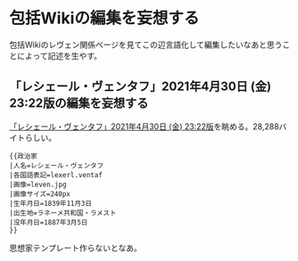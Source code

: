 # 包括Wikiの編集を妄想する
包括Wikiのレヴェン関係ページを見てこの辺言語化して編集したいなあと思うことによって記述を生やす。

## 「レシェール・ヴェンタフ」2021年4月30日 (金) 23:22版の編集を妄想する
[「レシェール・ヴェンタフ」2021年4月30日 (金) 23:22版](http://www.jurliyuuri.info/w/index.php?title=%E3%83%AC%E3%82%B7%E3%82%A7%E3%83%BC%E3%83%AB%E3%83%BB%E3%83%B4%E3%82%A7%E3%83%B3%E3%82%BF%E3%83%95&oldid=2299)を眺める。28,288バイトらしい。

```
{{政治家
|人名=レシェール・ヴェンタフ
|各国語表記=lexerl.ventaf
|画像=leven.jpg
|画像サイズ=240px
|生年月日=1839年11月3日
|出生地=ラネーメ共和国・ラメスト
|没年月日=1887年3月5日
}}
```
思想家テンプレート作らないとなあ。



<!--- 
'''レシェール・ヴェンタフ'''([[リパライン語]]: lexerl.ventaf, 1839 - 1887）は19世紀の社会哲学者・法学者。[[ファイクレオネ]]近代法学三原則を提唱した近代法学の祖であり、後期からは法学基礎論を通じて社会哲学の探求を続けた。省略名称である'''レヴェン'''(リパライン語: leven)で呼ばれることが多く、彼の思想を受け継いだ者たちを'''レヴェン学派'''(リパライン語: levenen terselyr)と呼ぶ。ラネーメ系リパラオネ人である。
__TOC__

==概要==
レヴェン思想は前期と後期の2つ、1865年からの[[ヴェフィス国立研究院大学]]での働きである前期レヴェンと、政治活動によってヴェフィス国立研究院大学を追い出され[[天神大学]]で研究を続けた1878年からの後期レヴェンに分けられる。

前期のレヴェンは、[[ヴェフィス市民革命]]以降の思想における民主主義的法制を追求する方向性の研究を続けた。ファイクレオネ近代法学三原則である推定無罪原則、罪刑法定主義、事後法禁止を提唱し、これはその後の法学の大原則となった。

後期のレヴェンは、法の基礎づけに傾倒し、「教法学批判」「水器論批判」「心圧論批判」とそれぞれ称される論文・書籍群の中で伝統的な文書を批判した。その議論を通して人間の責任能力とその行為の可罰性などの概念や国家主義を批判することになる。

==思想の変遷==

===前期レヴェン前夜===
民主主義的法制を追求する当時最先端の法学を学んだレヴェンは、レシュト紛争期などの近代の戦争期において、「緊急時局」の名の下に恣意的な法運用が成され、反逆勢力と目された人間が弾圧されたこと、そして一般民衆への圧迫も強まったことに注目し、恣意的な法運用を防ぐことが民主主義を体現した法制の必須条件であると見做すに至った。その根底に流れる公権力への不信は年を追うにつれ次第に表に現れるようになる。

===前期レヴェン===
上記の内容を議論した学位論文『毒薬としての恣意性』が評価され、レヴェンは1865年にヴェフィス国立研究院大学の研究者となる。レヴェンは早速1866年に論文『法制からの恣意性の追放に向けた試論』を発表するものの、運用レベルの議論に終始しており有益でないと評価された。そこで翌67年に『不能性による法運用のための小論』において、「法の形態そのものに制限を加えることで恣意的な法運用を排除する」という議論を展開した。これは一定の評価を得たが、実際にどのような「不能性」を立法に課すべきかという課題を残す結果となった。

この問題は1869年の論文『予約の法学』によって部分的に解決した。そのなかでレヴェンは「罪を問うための権限は、立法によって予約しなければならない」「ここで述べる予約とは前もって定められた法典のことである」と罪刑法定主義と事後法禁止の原則(の一部)に言及している。そして1872年に『3つの不能性』において「罪に問われた者に成しうることも予約されてなければならない」「本来、人の罪を認定しそれに罰を課すことは、不断の疑いを乗り越えた先にようやっと可能な大事業である」と述べ、不能性理論(近代法学の用語でいうファイクレオネ近代法学三原則)を提唱した。

ちなみに、この刑罰が大事業であるという概念は『試論』において既に現れているが、『試論』においては運用によって大事業を正当に大事業と扱う立場をとっていたのに対し、『3つの不能性』では罰を大事業と見做さない法をそもそも禁じるという立場をとっている。この転換を本質的なものとして、1872年をもって推定無罪原則の確立と見做すのが法学史の一般的な立場である。

===追放事件まで===
法学・法哲学においては『3つの不能性』は高い評価を得たが、伝統的教法学者には[[リパラオネ教]]における罪の概念とその実社会への適用を害するものだとの批判を受けた。1876年、レヴェンは書籍『不能性理論の擁護』において、立法と法運用は人間が行うものであるという要請から、より不当でなく公平な法制を求めると自然と不能性を立法に課すことになると反論した。この議論は本質的には『3つの不能性』によるものと変わらないが、より詳細に、より厳密に、より歴史学的な実証主義に立って議論された。以降のレヴェンは、伝統的な勢力による反駁を嫌って明らかに過剰な理論武装を行うようになる。<ref group="脚注">『擁護』の段階でその過剰さは片鱗を見せている。実際その前半1/3は、近代法哲学の観点からの伝統的教法学の厳密な総括として不能性理論とは全く無関係に評価されている。しかしながらレヴェン曰く、それだけの大仕事も「教法学と不能性理論を対比的にとらえ、不能性理論の必然性を示すための最低限の準備」に過ぎないらしい。</ref>

『擁護』の執筆と同時に、レヴェンは教法学を含めた伝統的な法の基礎づけが民主主義的な法制の発展を阻害してきたのではないかと考えるようになり、現行法の完全撤廃を目的とした政治活動を行うようになる。<ref group="脚注">この記述は1912年に発表された伝記である『レヴェン その人間と思想』でも採用されている俗説によっているが、最近の研究では、1875年にできたレヴェン団によるレヴェン本人と無関係なテロ行為に加担したと誤解されていたと考えられている。</ref>その結果として1878年にヴェフィス国立研究院大学を追われることとなる。その理由は「控えめに言って急進的、有り体に言って破壊的」なレヴェンの政治的立場が「ヴェフィスの繁栄の学問的な砦たる」ヴェフィス国立研究院大学に相応しくないからだという。<ref group="脚注">1878年末のヴェフィス国立研究院大学長による年間所感より引用。この年の大学長年間所感は一研究員(つまりレヴェン)の個人的活動に対する批判が全体の約半分を占めるという異例中の異例の事態となった。保守的な風土もあって彼の活動が非常に重く受けとめられていることがうかがえる。</ref>同年レヴェンは天神大学へ移り、伝統的な法の基礎づけについて不能性理論の立場から批判を展開していくこととなる。

===後期レヴェン===
天神大学に移ったレヴェンは「教法学批判」の執筆に着手した。これは『擁護』とは異なり、リパラオネ教法学を[[リパラオネ教]]を不当に権力の安定に利用する試みとして積極的に批判するものであり、3つの論文と2巻の書籍よりなる。誤解されがちなことだが、レヴェンはリパラオネ教自体を批判したのでなく、リパラオネ教を不能性の要請なしに法制に適用し圧政機構として組み込んだことを批判したのである。現代でこそ急進派を中心によく用いられるこの「圧政機構」という語は、「教法学批判」を構成する論文の一つ『圧としての神』において登場したもので、同論文では「共同体一般の幸福の実現から離れ個々の人間を圧迫するようになった公権力に付随する機構一般であり、しばしば権力層の不当な優遇を含む」と説明されている。また1882年より「水器論批判」「心圧論批判」として知られる一連の論文・書籍を次々と発表した。こちらも同様に[[水器論]]や心圧論を水器論に影響された非常に緻密な議論によって「不穏な圧政機構の設計」と批判するものであり、民会による自治の支持と「責任」という概念を構成する原理の探求が特徴的である。

この着想を批判の文脈なしに基礎づけるため、彼は1886年に書籍『法の権威』を執筆、また「法制が前提してよい文化は強く制限される」という「普遍主義」を提唱し、その観点から宗教的な法の基礎づけを批判する論文『局所的基礎としての宗教』を発表した。

===死とその後===
1887年3月、彼は今までに法が満たすべきと提唱した要請を改めて基礎づける論文『安定した法の原理』を執筆中に死亡した。<ref group="脚注">書きかけの状態の『原理』であるが、残された原稿だけでも法哲学の論文としては十分に議論されたと言ってよく、残されたのは例によって過剰な理論武装を施す作業だけであったので、そのまま正規の論文として発表された。</ref>享年47。死因は、自らの肉体の衰えを顧みない、あまりに旺盛な執筆活動による過労だという。葬式は家族と親しい者の間のみで行われた。<br/>
1968年5月、レシェール・ヴェンタフの墓は[[リパラオネ人]]右翼によって[[ウェールフープ]]によって爆破された。犯行を指示したとして右翼の先導者である[https://sites.google.com/site/riparaincangku/yuesureone-ren-gong-shi-jie-she-ding/yang-na-wen-hua/finarph/fhifoes/lhcl/fgv フィシャ・グスタフ・ヴェルガナーデャ]が犯人として逮捕された。

==用語==

===不能性===
前期レヴェンにおいて確立されたファイクレオネ近代法学を特徴づける概念。大まかにいえば、法運用の暴走を防ぐために、法の取りうる形態を制限するというものであり、教法学など古典的な法の基礎付けが何らかの理想形を目指すような形式をとるのに対し、ある程度以上に法が「堕落」するのを防ぐ形式をとる。『3つの不能性』では、ファイクレオネ近代法学三原則である推定無罪原則、罪刑法定主義、事後法禁止が現代のそれとほとんど同じ形で提唱された。

===圧政機構===
「共同体一般の幸福の実現から離れ個々の人間を圧迫するようになった公権力に付随する機構一般であり、しばしば権力層の不当な優遇を含む」と説明される概念。後期レヴェンにおいては、伝統的法学を圧政機構を安定させる試みであると批判し、それを通じて圧政機構に陥らない法制のあり方を探求しようとする議論が基本となる。

===人間性===
人間を特徴づけるもの全般を指すこの語は、レヴェンの文脈においては、法制を構築するものとしての人間の限界であって法制の形態に影響を及ぼすものを指す語として用いられる。『不能性理論の擁護』では「正義を直観することはあっても、その境界を厳密に認識しその認識を共有することはできない」という人間性を基礎にして、不能性の要請なきリパラオネ教法を批判した。

===蠢く容器===
『不変性の要請』において導入された思考実験。法を民衆をして有益たらしめるための容器であるとする水器論は、一部の階級による法運用を支持せず、むしろそれを否定するものであるとする議論である。レヴェンはこれに基づいて水器論(の歴史的な運用のあり方)は圧政機構を安定させるものであると批判した。その大まかな議論は以下の通りである。

# まず勝手に蠢き穴が勝手に空いたり消えたりするような容器(法の比喩ではなく実際の容器)を想像すると、これは当然使いづらい。
# なぜ使いづらく感じるかというと、水の動きが無秩序になるからである。使用されるべきものの挙動が無秩序で使いやすいわけがない。
# またこの容器を複数の人間が共用しており、容器がある特定の人物の使用を阻むように蠢いた場合、不公平さという問題も生じる。
# この議論は、水器論によって基礎付けられた法に対しても、ほとんど同じように適用できる。
# かつて法がたびたび変更されていた時代は、人々の法に対する信頼が崩壊し、社会の無秩序さが増した。
# そして、その変更や法運用の中で差別的な構造が生産されてきた。
# これは、法自体がたびたび変更され、あるいは法運用の基準が歪められたために起こってきた問題と分析できる。
# このような問題が起こるのは、立法や法運用に関わる人間が制限されてきたことにより、個人の思惑が法の挙動に反映されやすい状態であったからと考えられる。
# これを解決するために、より個人の思惑が反映されにくい形態で法を定め、運用するべきであり、その形態とは民会である。なぜならば、面識のない多くの民衆に共通する思惑は、生活を改善することのみであると考えられるからである。

これは水器論によくみられる比喩を冗談めかして援用したものであり、『要請』の中では、バート法制史の分析によって民会が要請されることを導き、民会による少数派の弾圧を防ぐために必要な民会の権限に対する制約を議論するなど、比喩に頼らない緻密な議論が行われている。

===倫理の階層===
『心圧としての心圧論』で導入された概念。人間の認識しうる範囲の外にその基礎を置く教法学や、不完全な推論によって圧政機構の安定を許した水器論と異なり、単純な倫理的要請によって法制に規範を与えようとする心圧論はより圧政機構に走りにくいと考えられるが、歴史はその予想を裏切ってきた。それを説明するためにレヴェンが提唱した概念が「倫理の階層」であり、大まかに言うと「法制という大規模かつ及ぼす影響の深刻な問題については、個人の生活における倫理規範をそのまま適用することはできない」というものである。

===普遍主義===
リパラオネの影響の強いラメストに生まれたラネーメ系リパラオネ人のレヴェンはしかし、[[皇論]]などのラネーメ文化に傾倒する両親や親戚の影響でラネーメ人としてアイデンティティを育んできた。しかし、これは彼の地理的・人種的コミュニティにおいて文化的他者になることを意味していた。その経験によってレヴェンは個人と法律の間の文化的摩擦の存在に違和感を抱くようになっていった。これが法哲学的問題として提起されたのが普遍主義である。その内容は「多文化・多民族国家において法制が前提してよい文化は強く制限される」というものである。例えば現代の[[ユエスレオネ連邦]]においては飲酒・喫煙が禁止されているが、これはリパラオネ教の教義によるものである<ref>[https://twitter.com/sashimiwiki/status/1266603262540562432 @sashimiwiki 2020/5/30 - Twitter]</ref>。ユエスレオネ連邦がリパラオネ教徒のみによって構成されるものでない以上、これは普遍主義に反する。この例からもわかるように、普遍主義の基本的な根拠は、それに反する状態が文化差別・民族差別であることである。

==後世への影響==
レヴェンがそれ以降のリパラオネ思想に与えた影響は非常に大きく、大小問わずレヴェンに影響を受けた社会思想を列挙すれば[[イェスカ哲学]]をはじめとした現代リパラオネ左派思想の多くを含むことになってしまうので、レヴェンの直接的な後継として知られる主なものをのみ挙げることにする。

===法学・法哲学への影響===
レヴェンの業績として近代法学や法哲学といった分野自体を確立したことが挙げられることがある。それほどその分野の手法でレヴェンに由来するものは多く、また(レヴェン的・反レヴェン的を問わず)レヴェンに強く影響された問題意識がいまだに色濃く残っているからである。例えば法制史の研究を通してある種の倫理的要請を満たす法のあり方を探求しようという手法は反レヴェン的な論者であっても無意識的に使用していることが多い。

===レヴェン学派===
{{see|[[レヴェン学派]]}}

===ラ・レヴェネゼー===
{{main|[[ラ・レヴェネゼー]]}}

伝統的な法体系に対する広範かつ緻密な批判を展開したレヴェンの思想は反体制派の理論武装によく登場する。しかし、その理論武装は必ずしもレヴェンの思想を十分に理解したものとは言えず、cherry-pickingにすぎないと評せざるをえないものも多い。この状態から、リパライン語には「(-'sは)思想的cherry-pickingの餌食になる」という意味の動詞levenesが存在する。そして特にレヴェン思想をlevenesさせる反体制派をラ・レヴェネゼー(リパライン語: la leveneser)という。その一見緻密な理論武装が一因となりラ・レヴェネゼーは反体制派の中では勢力を拡大させやすい傾向にあるとされ、近年社会問題となっている。

===レヴェン統一党===
{{see|[[レヴェン統一党]]}}

==著作のリスト==
# 『毒薬としての恣意性』(1864)<br/>レヴェンの学位論文。ヴェフィス国立研究院大学に招待されるきっかけとなった。
# 『法制からの恣意性の追放に向けた試論』(1866)<br/>ヴェフィス国立研究院大学での最初の論文。過去の事例を引き、恣意的な法運用を防ぐための意思決定機構などを議論したものであるが、現代のレヴェン研究ではほとんど顧みられない。
# 『不能性による法運用のための小論』(1867)<br/>不能性理論のさきがけとなる論文。『試論』での議論を一見合理的な機構の下で権力が腐敗した例を挙げるなどして再検討し、法制が成しえないことを設定しなければならないと結論づけるもの。
# 『不能性の実現について』(1867-8)<br/>法に不能性を課すための機構についての議論。現代ではさほど有効なものではないと評価されている。
# 『予約の法学』 (1869)<br/>罪刑法定主義の一部と事後法禁止の原則が提唱された論文。
# 『裁判の歴史』 (1870)<br/>過去の裁判の形態を一般向けに紹介した書籍。恣意的な犯罪認定に対する近代法学的な批判が特徴である。<ref group="脚注">近代的観点から過去の事例を批判することに対してこの時代は寛容であった。</ref>
# 『3つの不能性』 (1872)<br/>罪刑法定主義と推定無罪の原則が確立された論文。これに対する教法学者の批判が後期レヴェンの諸活動のきっかけとなる。
# 『新時代の法制』 (1874)<br/>『3つの不能性』をもとに法学者以外に対し不能性理論に基づく法制の有益性を主張する書籍。
# 『不能性理論の擁護』 (1876)<br/>『3つの不能性』に対するリパラオネ教法学者の批判に対し、不能性の要請は「人間の法制において不可避的なもの」であると主張し、神学的基礎をもつ教法学と雖もその議論から離れることはないと主張した書籍。
# 「教法学批判」
## 『リパラオネ教法学の政治力学的研究』 (1878)<br/>天神大学での最初の論文。リパラオネ教法学の変遷を時の権力との関係によって分析したもので、分析に近代法学・法哲学の概念が積極的に用いられている点が特徴的である。
## 『リパラオネ法制の恣意性』 (1879-80)<br/>リパラオネ法制史において、恣意的な法運用の事例を取り上げ、それが可能であった理由を議論した論文。
## 『圧としての神』 (1880)<br/>上の2本の論文をもとに、リパラオネ教法が圧政機構として機能してきたと批判した論文。「圧政機構」という語が登場した初めての文献でもある。
## 『圧政機構としてのリパラオネ教法学とその法学的批判　上・下』 (1882)<br/>リパラオネ教法学がリパラオネ教法を圧政機構として安定させる試みであると論じ、不能性理論などの近代法学の観点による抜本的改革の必要性を主張した書籍。
# 「水器論批判」
## 『誰が容器を設計するのか?』 (1882)<br/>当時の水器論で一般的であった相互説(法は民衆同士の関係を円滑に進めるためのものであるという論)を念頭に置き、水器論から国家の立法権を結論する従来の議論には欺瞞があるとする論文。
## 『単なる幸福の棄却としての階級』 (1884)<br/>『設計』で相互説を念頭に議論を進めたことを正当化するため、上意説(法とは国家がその民を利用するためのものであるとする論)を中心に相互説以外の水器論を批判した論文。今までのレヴェンの論文・書籍で明文化されていなかった「民衆全体の幸福を実現するための舞台装置」として法を設定するという問題意識が明文化された論文としても知られる。
## 『不変性の要請』 (1885)<br/>『設計』『棄却』の議論を発展させて、法を民衆全体の幸福のための容器として基礎づけるならば、それを設計する主体は民会でなければならないとする書籍。水器論による国家の立法権の基礎づけを明確に否定した初めての近代法哲学書でもある。
## 『人間の羽毛的実存』 (1886)<br/>不能性理論も含め既存の法学が人間の責任能力を仮定しているとし、責任概念の基礎づけの必要性を主張した論文。多くの例が水器論から引かれていることや、「羽毛的」という表現が法によって必ずしも「疲れさせられない人間」の状態を比喩的に表していることから「水器論批判」の一つとして数えられているが、水器論のみの批判に止まるものではない。
# 「心圧論批判」
## 『心圧としての心圧論』 (1883)<br/>心圧の概念を社会一般の法制に適用することがかえって圧政機構の安定につながり、民衆の心圧を生むことになるとした論文。
## 『民会における心圧論』 (1885-6)<br/>『心圧』『要請』の議論を受け、心圧論を矛盾なく実現するには民会による法制が必要であると結論付けた論文。
# 『法の権威』 (1886)<br/>「水器論批判」「心圧論批判」で展開した民会の支持と責任概念の基礎付けを改めて整理した書籍。法の倫理的権威を基礎づけようという試みでもある。
# 『局所的基礎としての宗教』 (1886)<br/>普遍主義に基く宗教的法制の批判を展開した論文。「教法学批判」「水器論批判」「心圧論批判」の議論を統合しより一般的な議論を試みたものである。
# 『安定した法の原理』 (1887)<br/>レヴェンが提唱した法の要請を改めて基礎づける論文。彼はこれを執筆中に死亡した。


==よく知られた文章==
レヴェンの論文や書籍に由来する文章は、反体制派を中心に今でもよく引用される。以下ではそのような文章の中でも特に有名なものを紹介する。レヴェンの仕事(特に後期)は非常に長い理論武装を特徴とするため、よく知られる文章の多くは、章や節の冒頭で後の議論を予告するようなものである。

# 法を容器として見做す水器論に従えば、容器を使用できない者が登場するのを防ぐために法にはある種の不変性が要求される。しかし、一部の階級の者が法を運用する限りこの不変性は実現されない。このことは民会による法運用を支持し、逆に水器論による国家の法運用の独占の支配についての正当化を欺瞞として棄却する。<br/>　『不変性の要請』の第8章「不変性の導出及び司法批判」の冒頭に由来する。
# "心圧"という概念はラネーメの法制に強い影響を与えてきた。しかしながら個人の信仰としては穏健とすら言いうる心圧の概念も、法制に適用されるとなれば不穏なものになりうるし、実際にそうであってきた。大まかにいえば、この概念は、(一般に変革が負担を強いるものであるというよく知られた性質のために)体制側の擁護者を自然と生産し続ける圧政機構的な概念として確立してしまったのである。より直接的にいえば、皮肉にも皇論は為政者によって民衆を抑圧するための圧政機構として機能してきたのである。<br/>　『心圧としての心圧論』の冒頭に由来する。

==逸話・人物==
* レヴェン本人はいたって敬虔に皇論を信仰していた。『心圧としての心圧論』の発表後にある人に「心圧の概念を批判してましたけど、あなたの思考って結構その概念によっていますよね?」と言われたときは「一ラネーメ人としての私は、一法哲学者としての私とは違って法制についていちいち気にしなくてもよいので」と答えたという。
* 実はレヴェンは、学生時代には法学の道に進もうか歴史学の道に進もうか悩んでいたという。そのためどちらの道に進むとしても役に立つと考えて、教法学やラネーメ法制などの理論史に関する講義を多く履修していた。その時期にできた友人とは生涯を通してよく交流していた。その友人たちとの議論によって、レヴェンは伝統的法学に対する自身の批判を洗練させていったと言われている。

==脚注==
<references group="脚注" />

==外部リンク==
* [https://twitter.com/mai_lang0/status/1229806413943197696 skurlavenija.mavijaによるレヴェン常識クイズ]
* [https://sites.google.com/site/riparaincangku/yuesureone-ren-gong-shi-jie-she-ding/yang-na-wen-hua/nediet-larta/lv レシェール・ヴェンタフ - リパライン倉庫]
* [https://github.com/jurliyuuri/leven jurliyuuri/leven - GitHub]: レヴェンに関するGitHubリポジトリ

==出典==
<references />

[[Category:思想]]
[[Category:人物]]
[[Category:レヴェン]]
--->